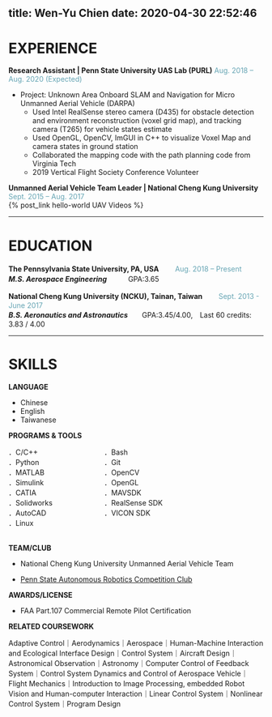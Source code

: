 title: Wen-Yu Chien
date: 2020-04-30 22:52:46
---
<style>
.grid {
  display: flex;
  width: 75%;
  text-align: left;
}
.col-1-2 {
  flex: 1;
}
.cole-1-2:last-child {
  margin-center: 20px;
}
.column-left{
  float: left;
  width: 33%;
  text-align: left;
}
.column-center{
  display: inline-block;
  width: 33%;
  text-align: center;
}
.column-right{
  float: right;
  width: 33%;
  text-align: right;
}
</style>



# EXPERIENCE
**Research Assistant | Penn State University UAS Lab (PURL)**
<font color=#66A5B4>Aug. 2018 – Aug. 2020 (Expected)</font>	

* Project: Unknown Area Onboard SLAM and Navigation for Micro Unmanned Aerial Vehicle (DARPA)
	* Used Intel RealSense stereo camera (D435) for obstacle detection and environment reconstruction (voxel grid map), and tracking camera (T265) for vehicle states estimate
	* Used OpenGL, OpenCV, ImGUI in C++ to visualize Voxel Map and camera states in ground station
	* Collaborated the mapping code with the path planning code from Virginia Tech
	* 2019 Vertical Flight Society Conference Volunteer
<!-- <font color=#66A5B4>I am blue</font> -->

**Unmanned Aerial Vehicle Team Leader | National Cheng Kung University**
<font color=#66A5B4>Sept. 2015 – Aug. 2017</font>	
{% post_link hello-world UAV Videos %}
***
# EDUCATION
**The Pennsylvania State University, PA, USA** &emsp;　<font color=#66A5B4>Aug. 2018 – Present</font>	
***M.S. Aerospace Engineering***　　　GPA:3.65
<br>

**National Cheng Kung University (NCKU), Tainan, Taiwan** &emsp;　<font color=#66A5B4>Sept. 2013 - June 2017</font>	
***B.S. Aeronautics and Astronautics***　　GPA:3.45/4.00,　Last 60 credits: 3.83 / 4.00
***
# SKILLS
**LANGUAGE**	
* Chinese
* English
* Taiwanese

**PROGRAMS & TOOLS**
<div class="grid">
    <div class="col-1-2">
       ．C/C++<br>．Python<br>．MATLAB<br>．Simulink<br>．CATIA<br>．Solidworks<br>．AutoCAD<br>．Linux
    </div>
    <div class="col-1-2">
       ．Bash<br>．Git<br>．OpenCV<br>．OpenGL<br>．MAVSDK<br>．RealSense SDK<br>．VICON SDK
    </div>
</div>

<!--
<div class="grid">
    <div class="col-1-2">
       <div class="content">
         Programming
           <div class="grid">
              <div class="col-1-2">
                 <div class="content">
                     <p>．C/C++<br>．Python<br>．MATLAB<br>．Simulink<br>．CATIA<br>．Solidworks<br>．AutoCAD<br>．Linux</p>
                 </div>
              </div>
              <div class="col-1-2">
                 <div class="content">
                     <p>．Bash<br>．Git<br>．OpenCV<br>．OpenGL<br>．MAVSDK<br>．RealSense SDK<br>．VICON SDK</p>
                 </div>
              </div>
          </div>
       </div>
    </div>
    <div class="col-1-2">
       <div class="content">
         Tools
         <div class="grid">
            <div class="col-1-2">
               <div class="content">
                   <p>．C/C++<br>．Python<br>．MATLAB<br>．Simulink<br>．CATIA<br>．Solidworks<br>．AutoCAD<br>．Linux</p>
               </div>
            </div>
            <div class="col-1-2">
               <div class="content">
                   <p>．Bash<br>．Git<br>．OpenCV<br>．OpenGL<br>．MAVSDK<br>．RealSense SDK<br>．VICON SDK</p>
               </div>
            </div>
        </div>
       </div>
    </div>
</div>
-->
<!-- | ．C/C++<br>．Python<br>．MATLAB<br>．Simulink<br>．CATIA<br>．Solidworks<br>．AutoCAD<br>．Linux | ．Bash<br>．Git<br>．OpenCV<br>．OpenGL<br>．MAVSDK<br>．RealSense SDK<br>．VICON SDK |
|---|---| -->
<br>

**TEAM/CLUB**	
* National Cheng Kung University Unmanned Aerial Vehicle Team

* [Penn State Autonomous Robotics Competition Club](https://sites.psu.edu/arcc/)	

**AWARDS/LICENSE**	
* FAA Part.107 Commercial Remote Pilot Certification	

**RELATED COURSEWORK**	

Adaptive Control｜Aerodynamics｜Aerospace｜Human-Machine Interaction and Ecological Interface Design｜Control System｜Aircraft Design｜Astronomical Observation｜Astronomy｜Computer Control of Feedback System｜Control System Dynamics and Control of Aerospace Vehicle｜Flight Mechanics｜Introduction to Image Processing, embedded Robot Vision and Human-computer Interaction｜Linear Control System｜Nonlinear Control System｜Program Design